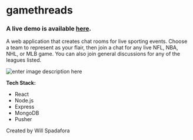 # gamethreads

### A live demo is available [here](https://stormy-sea-44484.herokuapp.com/).

A web application that creates chat rooms for live sporting events. Choose a team to represent as your flair, then join a chat for any live NFL, NBA, NHL, or MLB game. You can also join general discussions for any of the leagues listed.

![enter image description here](https://i.imgur.com/5tAvkNR.gif)


**Tech Stack:**

 - React  
 - Node.js 
 - Express 
 - MongoDB
 - Pusher

Created by Will Spadafora
